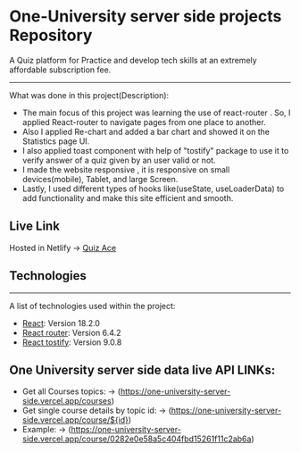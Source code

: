 # One-University server side projects Repository

A Quiz platform for Practice and develop tech skills at an extremely affordable subscription fee.
 
***
What was done in this project(Description):
* The main focus of this project was learning the use of react-router . So, I applied  React-router to navigate pages from one place to another.
* Also I applied Re-chart and added a bar chart and showed it on the Statistics page UI.
*  I also applied toast component with help of "tostify" package to use it to verify answer of a quiz given by an user valid or not.
* I made the website responsive , it is responsive on small devices(mobile), Tablet, and large Screen.
*  Lastly, I used different types of hooks like(useState, useLoaderData) to add functionality and make this site efficient and smooth.

## Live Link
Hosted in Netlify -> [Quiz Ace](https://quiz-ace.netlify.app/)

## Technologies
***
A list of technologies used within the project:
* [React](https://reactjs.org/): Version 18.2.0
* [React router](https://reactrouter.com/en/main): Version 6.4.2
* [React tostify](https://www.npmjs.com/package/react-toastify): Version 9.0.8

## One University server side data live API LINKs:
* Get all Courses topics: -> (https://one-university-server-side.vercel.app/courses)
* Get single course details by topic id: -> (https://one-university-server-side.vercel.app/course/${id})
* Example: -> (https://one-university-server-side.vercel.app/course/0282e0e58a5c404fbd15261f11c2ab6a)